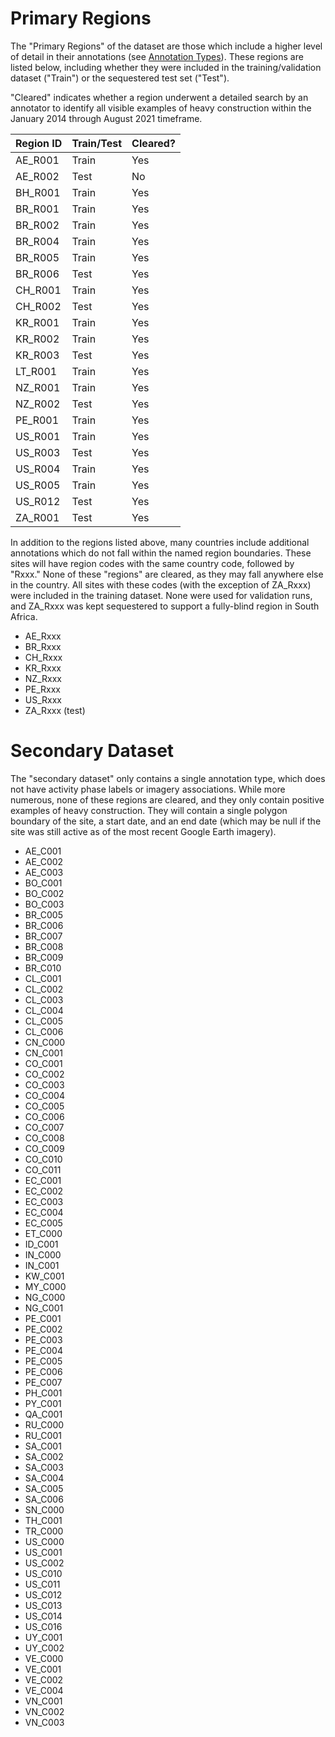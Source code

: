 # Primary Regions

The "Primary Regions" of the dataset are those which include a higher level of detail in their annotations (see [Annotation Types](https://github.com/pubgeo/IARPA-SMART/blob/add_annotations/README.md#annotation-types)). These regions are listed below, including whether they were included in the training/validation dataset ("Train") or the sequestered test set ("Test").

"Cleared" indicates whether a region underwent a detailed search by an annotator to identify all visible examples of heavy construction within the January 2014 through August 2021 timeframe.

| Region ID | Train/Test | Cleared? |
|-----------|------------|----------|
| AE_R001 | Train | Yes |
| AE_R002 | Test | No |
| BH_R001 | Train | Yes |
| BR_R001 | Train | Yes |
| BR_R002 | Train | Yes |
| BR_R004 | Train | Yes |
| BR_R005 | Train | Yes |
| BR_R006 | Test | Yes |
| CH_R001 | Train | Yes |
| CH_R002 | Test | Yes |
| KR_R001 | Train | Yes |
| KR_R002 | Train | Yes |
| KR_R003 | Test | Yes |
| LT_R001 | Train | Yes |
| NZ_R001 | Train | Yes |
| NZ_R002 | Test | Yes |
| PE_R001 | Train | Yes |
| US_R001 | Train | Yes |
| US_R003 | Test | Yes |
| US_R004 | Train | Yes |
| US_R005 | Train | Yes |
| US_R012 | Test | Yes |
| ZA_R001 | Test | Yes |

In addition to the regions listed above, many countries include additional annotations which do not fall within the named region boundaries. These sites will have region codes with the same country code, followed by "Rxxx." None of these "regions" are cleared, as they may fall anywhere else in the country. All sites with these codes (with the exception of ZA_Rxxx) were included in the training dataset. None were used for validation runs, and ZA_Rxxx was kept sequestered to support a fully-blind region in South Africa.
- AE_Rxxx
- BR_Rxxx
- CH_Rxxx
- KR_Rxxx
- NZ_Rxxx
- PE_Rxxx
- US_Rxxx
- ZA_Rxxx (test)

# Secondary Dataset
The "secondary dataset" only contains a single annotation type, which does not have activity phase labels or  imagery associations. While more numerous, none of these regions are cleared, and they only contain positive examples of heavy construction. They will contain a single polygon boundary of the site, a start date, and an end date (which may be null if the site was still active as of the most recent Google Earth imagery).

- AE_C001
- AE_C002
- AE_C003
- BO_C001
- BO_C002
- BO_C003
- BR_C005
- BR_C006
- BR_C007
- BR_C008
- BR_C009
- BR_C010
- CL_C001
- CL_C002
- CL_C003
- CL_C004
- CL_C005
- CL_C006
- CN_C000
- CN_C001
- CO_C001
- CO_C002
- CO_C003
- CO_C004
- CO_C005
- CO_C006
- CO_C007
- CO_C008
- CO_C009
- CO_C010
- CO_C011
- EC_C001
- EC_C002
- EC_C003
- EC_C004
- EC_C005
- ET_C000
- ID_C001
- IN_C000
- IN_C001
- KW_C001
- MY_C000
- NG_C000
- NG_C001
- PE_C001
- PE_C002
- PE_C003
- PE_C004
- PE_C005
- PE_C006
- PE_C007
- PH_C001
- PY_C001
- QA_C001
- RU_C000
- RU_C001
- SA_C001
- SA_C002
- SA_C003
- SA_C004
- SA_C005
- SA_C006
- SN_C000
- TH_C001
- TR_C000
- US_C000
- US_C001
- US_C002
- US_C010
- US_C011
- US_C012
- US_C013
- US_C014
- US_C016
- UY_C001
- UY_C002
- VE_C000
- VE_C001
- VE_C002
- VE_C004
- VN_C001
- VN_C002
- VN_C003